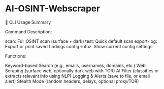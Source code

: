 # AI-OSINT-Webscraper

📢 CLI Usage Summary

Command	Description:

scan:	Full OSINT scan (surface + dark)
test:	Quick default scan
export-log:	Export or print saved findings
config-infoz:	Show current config settings

Functions:

Keyword-based Search (e.g., emails, usernames, domains, etc.)
Web Scraping (surface web, optionally dark web with TOR)
AI Filter (classifies or extracts relevant info using NLP)
Logging & Alerts (save to file, or email alert)
Stealth Mode (random headers, delays, optional proxy/TOR)



